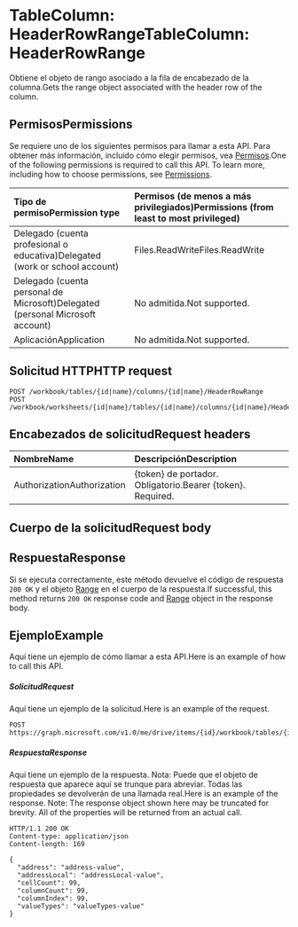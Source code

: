 # <a name="tablecolumn-headerrowrange"></a><span data-ttu-id="c069e-101">TableColumn: HeaderRowRange</span><span class="sxs-lookup"><span data-stu-id="c069e-101">TableColumn: HeaderRowRange</span></span>

<span data-ttu-id="c069e-102">Obtiene el objeto de rango asociado a la fila de encabezado de la columna.</span><span class="sxs-lookup"><span data-stu-id="c069e-102">Gets the range object associated with the header row of the column.</span></span>
## <a name="permissions"></a><span data-ttu-id="c069e-103">Permisos</span><span class="sxs-lookup"><span data-stu-id="c069e-103">Permissions</span></span>
<span data-ttu-id="c069e-p101">Se requiere uno de los siguientes permisos para llamar a esta API. Para obtener más información, incluido cómo elegir permisos, vea [Permisos](../../../concepts/permissions_reference.md).</span><span class="sxs-lookup"><span data-stu-id="c069e-p101">One of the following permissions is required to call this API. To learn more, including how to choose permissions, see [Permissions](../../../concepts/permissions_reference.md).</span></span>

|<span data-ttu-id="c069e-106">Tipo de permiso</span><span class="sxs-lookup"><span data-stu-id="c069e-106">Permission type</span></span>      | <span data-ttu-id="c069e-107">Permisos (de menos a más privilegiados)</span><span class="sxs-lookup"><span data-stu-id="c069e-107">Permissions (from least to most privileged)</span></span>              |
|:--------------------|:---------------------------------------------------------|
|<span data-ttu-id="c069e-108">Delegado (cuenta profesional o educativa)</span><span class="sxs-lookup"><span data-stu-id="c069e-108">Delegated (work or school account)</span></span> | <span data-ttu-id="c069e-109">Files.ReadWrite</span><span class="sxs-lookup"><span data-stu-id="c069e-109">Files.ReadWrite</span></span>    |
|<span data-ttu-id="c069e-110">Delegado (cuenta personal de Microsoft)</span><span class="sxs-lookup"><span data-stu-id="c069e-110">Delegated (personal Microsoft account)</span></span> | <span data-ttu-id="c069e-111">No admitida.</span><span class="sxs-lookup"><span data-stu-id="c069e-111">Not supported.</span></span>    |
|<span data-ttu-id="c069e-112">Aplicación</span><span class="sxs-lookup"><span data-stu-id="c069e-112">Application</span></span> | <span data-ttu-id="c069e-113">No admitida.</span><span class="sxs-lookup"><span data-stu-id="c069e-113">Not supported.</span></span> |

## <a name="http-request"></a><span data-ttu-id="c069e-114">Solicitud HTTP</span><span class="sxs-lookup"><span data-stu-id="c069e-114">HTTP request</span></span>
<!-- { "blockType": "ignored" } -->
```http
POST /workbook/tables/{id|name}/columns/{id|name}/HeaderRowRange
POST /workbook/worksheets/{id|name}/tables/{id|name}/columns/{id|name}/HeaderRowRange

```
## <a name="request-headers"></a><span data-ttu-id="c069e-115">Encabezados de solicitud</span><span class="sxs-lookup"><span data-stu-id="c069e-115">Request headers</span></span>
| <span data-ttu-id="c069e-116">Nombre</span><span class="sxs-lookup"><span data-stu-id="c069e-116">Name</span></span>       | <span data-ttu-id="c069e-117">Descripción</span><span class="sxs-lookup"><span data-stu-id="c069e-117">Description</span></span>|
|:---------------|:----------|
| <span data-ttu-id="c069e-118">Authorization</span><span class="sxs-lookup"><span data-stu-id="c069e-118">Authorization</span></span>  | <span data-ttu-id="c069e-p102">{token} de portador. Obligatorio.</span><span class="sxs-lookup"><span data-stu-id="c069e-p102">Bearer {token}. Required.</span></span> |

## <a name="request-body"></a><span data-ttu-id="c069e-121">Cuerpo de la solicitud</span><span class="sxs-lookup"><span data-stu-id="c069e-121">Request body</span></span>

## <a name="response"></a><span data-ttu-id="c069e-122">Respuesta</span><span class="sxs-lookup"><span data-stu-id="c069e-122">Response</span></span>

<span data-ttu-id="c069e-123">Si se ejecuta correctamente, este método devuelve el código de respuesta `200 OK` y el objeto [Range](../resources/range.md) en el cuerpo de la respuesta.</span><span class="sxs-lookup"><span data-stu-id="c069e-123">If successful, this method returns `200 OK` response code and [Range](../resources/range.md) object in the response body.</span></span>

## <a name="example"></a><span data-ttu-id="c069e-124">Ejemplo</span><span class="sxs-lookup"><span data-stu-id="c069e-124">Example</span></span>
<span data-ttu-id="c069e-125">Aquí tiene un ejemplo de cómo llamar a esta API.</span><span class="sxs-lookup"><span data-stu-id="c069e-125">Here is an example of how to call this API.</span></span>
##### <a name="request"></a><span data-ttu-id="c069e-126">Solicitud</span><span class="sxs-lookup"><span data-stu-id="c069e-126">Request</span></span>
<span data-ttu-id="c069e-127">Aquí tiene un ejemplo de la solicitud.</span><span class="sxs-lookup"><span data-stu-id="c069e-127">Here is an example of the request.</span></span>
<!-- {
  "blockType": "request",
  "name": "tablecolumn_headerrowrange"
}-->
```http
POST https://graph.microsoft.com/v1.0/me/drive/items/{id}/workbook/tables/{id|name}/columns/{id|name}/HeaderRowRange
```

##### <a name="response"></a><span data-ttu-id="c069e-128">Respuesta</span><span class="sxs-lookup"><span data-stu-id="c069e-128">Response</span></span>
<span data-ttu-id="c069e-p103">Aquí tiene un ejemplo de la respuesta. Nota: Puede que el objeto de respuesta que aparece aquí se trunque para abreviar. Todas las propiedades se devolverán de una llamada real.</span><span class="sxs-lookup"><span data-stu-id="c069e-p103">Here is an example of the response. Note: The response object shown here may be truncated for brevity. All of the properties will be returned from an actual call.</span></span>
<!-- {
  "blockType": "response",
  "truncated": true,
  "@odata.type": "microsoft.graph.range"
} -->
```http
HTTP/1.1 200 OK
Content-type: application/json
Content-length: 169

{
  "address": "address-value",
  "addressLocal": "addressLocal-value",
  "cellCount": 99,
  "columnCount": 99,
  "columnIndex": 99,
  "valueTypes": "valueTypes-value"
}
```

<!-- uuid: 8fcb5dbc-d5aa-4681-8e31-b001d5168d79
2015-10-25 14:57:30 UTC -->
<!-- {
  "type": "#page.annotation",
  "description": "TableColumn: HeaderRowRange",
  "keywords": "",
  "section": "documentation",
  "tocPath": ""
}-->